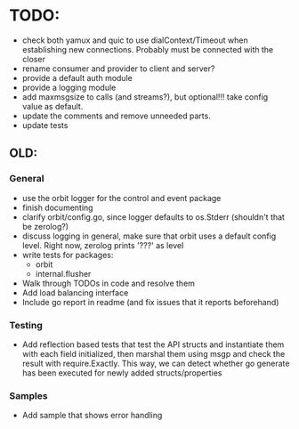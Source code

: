 # TODO:

- check both yamux and quic to use dialContext/Timeout when establishing new connections. Probably must be connected with the closer
- rename consumer and provider to client and server?
- provide a default auth module
- provide a logging module
- add maxmsgsize to calls (and streams?), but optional!!! take config value as default.
- update the comments and remove unneeded parts.
- update tests

## OLD:

### General
- use the orbit logger for the control and event package
- finish documenting
- clarify orbit/config.go, since logger defaults to os.Stderr (shouldn't that be zerolog?)
- discuss logging in general, make sure that orbit uses a default config level. Right now, zerolog prints '???' as level
- write tests for packages:
  - orbit
  - internal.flusher
- Walk through TODOs in code and resolve them
- Add load balancing interface
- Include go report in readme (and fix issues that it reports beforehand)

### Testing
- Add reflection based tests that test the API structs and instantiate them with each field initialized, then marshal them using msgp and check the result with require.Exactly. This way, we can detect whether go generate has been executed for newly added structs/properties

### Samples 
- Add sample that shows error handling